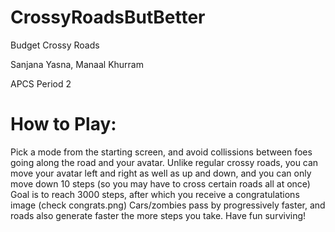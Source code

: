 # CrossyRoadsButBetter
Budget Crossy Roads

Sanjana Yasna, Manaal Khurram

APCS Period 2



# How to Play:
Pick a mode from the starting screen, and avoid collissions between foes going along the road and your avatar. Unlike regular crossy roads, you can move your avatar left and right as well as up and down, and you can only move down 10 steps (so you may have to cross certain roads all at once)
Goal is to reach 3000 steps, after which you receive a congratulations image (check congrats.png)
Cars/zombies pass by progressively faster, and roads also generate faster the more steps you take.
Have fun surviving! 
